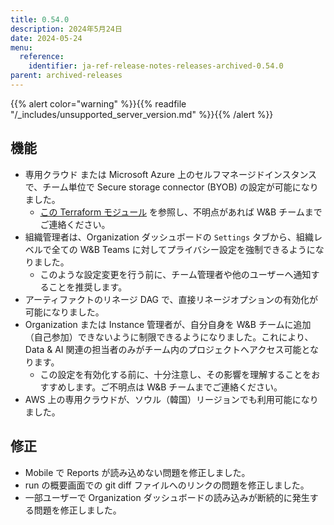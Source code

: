 ```yaml
---
title: 0.54.0
description: 2024年5月24日
date: 2024-05-24
menu:
  reference:
    identifier: ja-ref-release-notes-releases-archived-0.54.0
parent: archived-releases
---
```


{{% alert color="warning" %}}{{% readfile "/_includes/unsupported_server_version.md" %}}{{% /alert %}}

## 機能

* 専用クラウド または Microsoft Azure 上のセルフマネージドインスタンスで、チーム単位で Secure storage connector (BYOB) の設定が可能になりました。
    * [この Terraform モジュール](https://github.com/wandb/terraform-azurerm-wandb/tree/main/modules/secure_storage_connector) を参照し、不明点があれば W&B チームまでご連絡ください。
* 組織管理者は、Organization ダッシュボードの `Settings` タブから、組織レベルで全ての W&B Teams に対してプライバシー設定を強制できるようになりました。
    * このような設定変更を行う前に、チーム管理者や他のユーザーへ通知することを推奨します。
* アーティファクトのリネージ DAG で、直接リネージオプションの有効化が可能になりました。
* Organization または Instance 管理者が、自分自身を W&B チームに追加（自己参加）できないように制限できるようになりました。これにより、Data & AI 関連の担当者のみがチーム内のプロジェクトへアクセス可能となります。
    * この設定を有効化する前に、十分注意し、その影響を理解することをおすすめします。ご不明点は W&B チームまでご連絡ください。
* AWS 上の専用クラウドが、ソウル（韓国）リージョンでも利用可能になりました。

## 修正

* Mobile で Reports が読み込めない問題を修正しました。
* run の概要画面での git diff ファイルへのリンクの問題を修正しました。
* 一部ユーザーで Organization ダッシュボードの読み込みが断続的に発生する問題を修正しました。